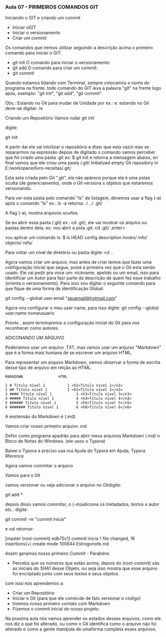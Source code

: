 ### Aula 07 - PRIMEIROS COMANDOS GIT

Iniciando o GIT e criando um commit

- Iniciar oGIT
- Iniciar o versionamento
- Criar um commit

Os comandos que iremos utilizar seguindo a descrição acima o primeiro comando para iniciar o GIT:
- git init
O comando para iniciar o versionamento:
- git add
O comando para criar um commit:
- git commit

Quando estamos lidando com Terminal, sempre colocamos o nome do programa na frente.
todo comando do GIT leva a palavra "git" na frente logo após, exemplo: "git init", "git add", "git commit".

Obs.: Estando no Git para mudar de Unidade por ex.: e: estando no Git deve-se digitar:
/e <enter>

Criando um Repositório
Vamos rodar git init

digite:

git init <enter>

A partir daí ele vai inicilizar o repositório e dizer que esta vazio mas se repararmos na expressão depois de digitado o comando
vamos perceber que foi criado uma pasta .git ex: 
$ git init <enter> e retorna a mensagem abaixo, en final vemos que ele criou uma pasta /.git/
Initialized empty Git repository in E:/workspace/livro-receitas/.git/

Esta asta criada pelo Git ".git", ela não apárece porque ela é uma pstas oculta (de gerenciamento), onde o Git versiona s objetos
que estaremos versionando.

Para ver esta pasta pelo comando "ls" de listagem, devemos usar a flag (-a) após o comando "ls" ex.:
ls -a <enter>
retorna:
./  ../  .git/

A flag (-a), mostra arquivos ocultos.

Se eu abrir essa pasta (.git) ex.: cd .git/, ele vai mostrar os arquivs ou pastas dentro dela.
ex:
vou abrir a psta .git: 
cd .git/ ,enter>

vou aplicar um comando ls:
$ ls
HEAD  config  description  hooks/  info/  objects/  refs/

Para voltar um nível de diretório ou pasta digite:
cd .. <enter>

Agora vamos criar um arquivo, mas antes de criar temos que fazer uma cobfiguração inicial que segue, poisé a primeira vez que
o Git esta sendo usado.
Ele vai pedir pra voce um: nickname, apelido ou um email, isso para identificar um Autor para fazr parte da descrição de quem fez 
esse trabalho (orienta o versionamento).
Para isso vou digitar o seguinte comando para que fique de uma forma de identificação Global:

git config --global user.email "seuemail@hotmail.com" <enter>

Agora vou configurar o meu user name, para isso digite:
git config --global user.name nomeusuario <enter>

Pronto , assim terminanmos a configuração inicial do Git para nos reconhecer como autores. 

ADICONANDO UM ARQUIVO

Poderiamos usar um arquivo .TXT, mas vamos usar um arquivo "Markdown" que é a forma mais humana de se escrever um arquivo HTML.

Para  representar um arquivo Markdown, vamos observar a forma de escrita desse tipo de arquivo em relção ao HTML.

	MARKDOWN				HTML
	
	1 # Título nível 1			1 <h1>Título nível 1</n1>
	2 ## Título nível 1			2 <h2>Título nível 2</n2>
	3 #### Título nível 1			3 <h3>Título nível 3</n3>
	4 ##### Título nível 1			4 <h4>Título nível 4</n4>
	5 ###### Título nível 1			5 <h5>Título nível 5</n5>
	6 ####### Título nível 1		6 <h6>Título nível 6</n6>

A exstensão do Markdown é (.md)

Vamos criar nosso primeiro arquivo .md

Defini como programa apadrão para abrir meus arquivos Markdown (.md) o Bloco de Notas do Windows. (ele usou o Typora)

Baixei o Typora e preciso usa roa Ajuda do Typora em Ajuda, Typora Rference

Agora vamos commitar o arquivo

Vamos para o Git

vamos versionar ou seja adicionar o arquivo no Gitdigite:

git add * <enter>

depois disso vamos commitar, o (-m)adiciona os metadados, textos e autor etc.. digite:

git commit -m "commit inicia" <enter>

e vai retornar:

[master (root-commit) edb75c1] commit inicia
 1 file changed, 16 insertions(+)
 create mode 100644 Estrogonofe.md

Assim geramos nosso primeiro Commit - Parabéns

- Perceba que os números que estão acima, depois do (root-commit) são as iniciais do SHA1 desse Objeto, ou seja
isso mostra que esse arquivo foi encriptado junto com seus textos e seus objetos.

com isso nós aprendemos a:

- Criar um Repositório
- Iniciar o Git (para que ele comecde de fato versionar o código)
- tivemos nosso primeiro contato com Markdown
- Fizemos o commit inicial do nosso projeto.

Na proxima aula nós vamos aprender os estados desses arquivos, como ele nos diz o que foi alterado, ou como o Git identifica como o arquivo não foi alterado e como a gente manipula de umaforma completa esses arquivos.